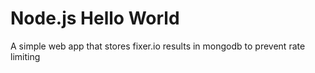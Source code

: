# Node.js Hello World

A simple web app that stores fixer.io results in mongodb to prevent rate limiting

